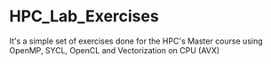 # HPC_Lab_Exercises
It's a simple set of exercises done for the HPC's Master course using OpenMP, SYCL, OpenCL and Vectorization on CPU (AVX)
